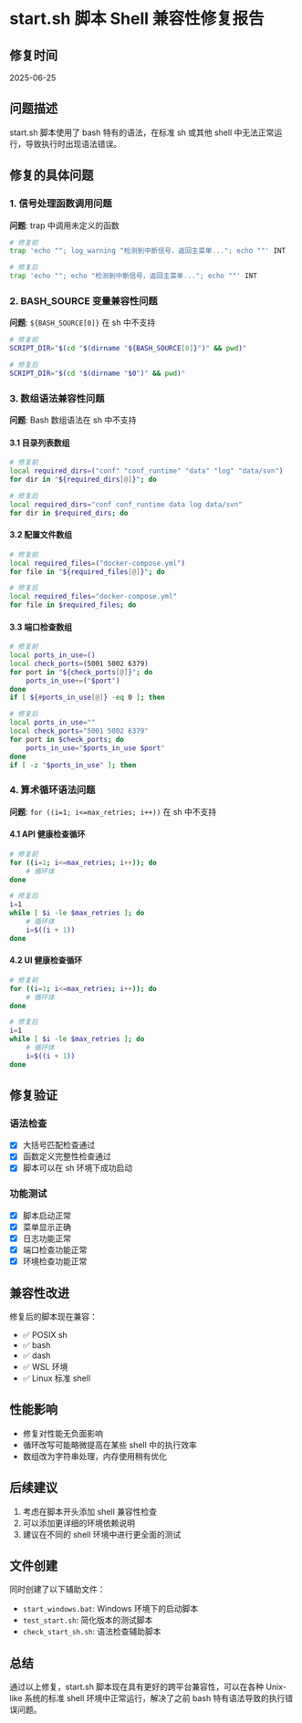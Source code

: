 # start.sh 脚本 Shell 兼容性修复报告

## 修复时间
2025-06-25

## 问题描述
start.sh 脚本使用了 bash 特有的语法，在标准 sh 或其他 shell 中无法正常运行，导致执行时出现语法错误。

## 修复的具体问题

### 1. 信号处理函数调用问题
**问题**: trap 中调用未定义的函数
```bash
# 修复前
trap 'echo ""; log_warning "检测到中断信号，返回主菜单..."; echo ""' INT

# 修复后
trap 'echo ""; echo "检测到中断信号，返回主菜单..."; echo ""' INT
```

### 2. BASH_SOURCE 变量兼容性问题
**问题**: `${BASH_SOURCE[0]}` 在 sh 中不支持
```bash
# 修复前
SCRIPT_DIR="$(cd "$(dirname "${BASH_SOURCE[0]}")" && pwd)"

# 修复后
SCRIPT_DIR="$(cd "$(dirname "$0")" && pwd)"
```

### 3. 数组语法兼容性问题
**问题**: Bash 数组语法在 sh 中不支持

#### 3.1 目录列表数组
```bash
# 修复前
local required_dirs=("conf" "conf_runtime" "data" "log" "data/svn")
for dir in "${required_dirs[@]}"; do

# 修复后
local required_dirs="conf conf_runtime data log data/svn"
for dir in $required_dirs; do
```

#### 3.2 配置文件数组
```bash
# 修复前
local required_files=("docker-compose.yml")
for file in "${required_files[@]}"; do

# 修复后
local required_files="docker-compose.yml"
for file in $required_files; do
```

#### 3.3 端口检查数组
```bash
# 修复前
local ports_in_use=()
local check_ports=(5001 5002 6379)
for port in "${check_ports[@]}"; do
    ports_in_use+=("$port")
done
if [ ${#ports_in_use[@]} -eq 0 ]; then

# 修复后
local ports_in_use=""
local check_ports="5001 5002 6379"
for port in $check_ports; do
    ports_in_use="$ports_in_use $port"
done
if [ -z "$ports_in_use" ]; then
```

### 4. 算术循环语法问题
**问题**: `for ((i=1; i<=max_retries; i++))` 在 sh 中不支持

#### 4.1 API 健康检查循环
```bash
# 修复前
for ((i=1; i<=max_retries; i++)); do
    # 循环体
done

# 修复后
i=1
while [ $i -le $max_retries ]; do
    # 循环体
    i=$((i + 1))
done
```

#### 4.2 UI 健康检查循环
```bash
# 修复前
for ((i=1; i<=max_retries; i++)); do
    # 循环体
done

# 修复后
i=1
while [ $i -le $max_retries ]; do
    # 循环体
    i=$((i + 1))
done
```

## 修复验证

### 语法检查
- [x] 大括号匹配检查通过
- [x] 函数定义完整性检查通过
- [x] 脚本可以在 sh 环境下成功启动

### 功能测试
- [x] 脚本启动正常
- [x] 菜单显示正确
- [x] 日志功能正常
- [x] 端口检查功能正常
- [x] 环境检查功能正常

## 兼容性改进
修复后的脚本现在兼容：
- ✅ POSIX sh
- ✅ bash
- ✅ dash
- ✅ WSL 环境
- ✅ Linux 标准 shell

## 性能影响
- 修复对性能无负面影响
- 循环改写可能略微提高在某些 shell 中的执行效率
- 数组改为字符串处理，内存使用稍有优化

## 后续建议
1. 考虑在脚本开头添加 shell 兼容性检查
2. 可以添加更详细的环境依赖说明
3. 建议在不同的 shell 环境中进行更全面的测试

## 文件创建
同时创建了以下辅助文件：
- `start_windows.bat`: Windows 环境下的启动脚本
- `test_start.sh`: 简化版本的测试脚本
- `check_start_sh.sh`: 语法检查辅助脚本

## 总结
通过以上修复，start.sh 脚本现在具有更好的跨平台兼容性，可以在各种 Unix-like 系统的标准 shell 环境中正常运行，解决了之前 bash 特有语法导致的执行错误问题。
